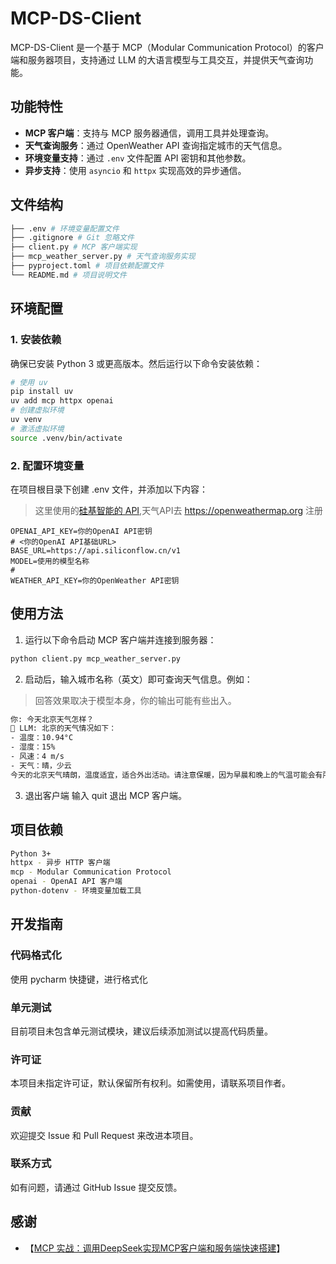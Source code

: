 # MCP-DS-Client

MCP-DS-Client 是一个基于 MCP（Modular Communication Protocol）的客户端和服务器项目，支持通过 LLM 的大语言模型与工具交互，并提供天气查询功能。

## 功能特性

- **MCP 客户端**：支持与 MCP 服务器通信，调用工具并处理查询。
- **天气查询服务**：通过 OpenWeather API 查询指定城市的天气信息。
- **环境变量支持**：通过 `.env` 文件配置 API 密钥和其他参数。
- **异步支持**：使用 `asyncio` 和 `httpx` 实现高效的异步通信。

## 文件结构

```bash
├── .env # 环境变量配置文件
├── .gitignore # Git 忽略文件
├── client.py # MCP 客户端实现
├── mcp_weather_server.py # 天气查询服务实现
├── pyproject.toml # 项目依赖配置文件
└── README.md # 项目说明文件
```

## 环境配置

### 1. 安装依赖

确保已安装 Python 3 或更高版本。然后运行以下命令安装依赖：

```bash
# 使用 uv
pip install uv
uv add mcp httpx openai
# 创建虚拟环境
uv venv
# 激活虚拟环境
source .venv/bin/activate
```

### 2. 配置环境变量

在项目根目录下创建 .env 文件，并添加以下内容：

> 这里使用的[硅基智能的 API](https://cloud.siliconflow.cn/models),天气API去 https://openweathermap.org 注册

```env
OPENAI_API_KEY=你的OpenAI API密钥
# <你的OpenAI API基础URL>
BASE_URL=https://api.siliconflow.cn/v1
MODEL=使用的模型名称
# 
WEATHER_API_KEY=你的OpenWeather API密钥
```
## 使用方法

1. 运行以下命令启动 MCP 客户端并连接到服务器：

```bash
python client.py mcp_weather_server.py
```

2. 启动后，输入城市名称（英文）即可查询天气信息。例如：
> 回答效果取决于模型本身，你的输出可能有些出入。

```bash
你: 今天北京天气怎样？
🤖 LLM: 北京的天气情况如下：
- 温度：10.94°C
- 湿度：15%
- 风速：4 m/s
- 天气：晴，少云
今天的北京天气晴朗，温度适宜，适合外出活动。请注意保暖，因为早晨和晚上的气温可能会有所下降
```

3. 退出客户端
   输入 quit 退出 MCP 客户端。

## 项目依赖

```bash
Python 3+
httpx - 异步 HTTP 客户端
mcp - Modular Communication Protocol
openai - OpenAI API 客户端
python-dotenv - 环境变量加载工具
```

## 开发指南

### 代码格式化

使用 pycharm 快捷键，进行格式化

### 单元测试

目前项目未包含单元测试模块，建议后续添加测试以提高代码质量。

### 许可证

本项目未指定许可证，默认保留所有权利。如需使用，请联系项目作者。

### 贡献

欢迎提交 Issue 和 Pull Request 来改进本项目。

### 联系方式

如有问题，请通过 GitHub Issue 提交反馈。


## 感谢
- 【[MCP 实战：调用DeepSeek实现MCP客户端和服务端快速搭建](https://deepseek.csdn.net/67e383ff45a25f3de59f7bb0.html)】
